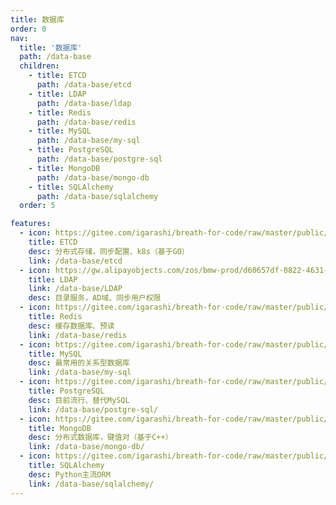 ```yaml
---
title: 数据库
order: 0
nav:
  title: '数据库'
  path: /data-base
  children:
    - title: ETCD
      path: /data-base/etcd
    - title: LDAP
      path: /data-base/ldap
    - title: Redis
      path: /data-base/redis
    - title: MySQL
      path: /data-base/my-sql
    - title: PostgreSQL
      path: /data-base/postgre-sql
    - title: MongoDB
      path: /data-base/mongo-db
    - title: SQLAlchemy
      path: /data-base/sqlalchemy
  order: 5

features:
  - icon: https://gitee.com/igarashi/breath-for-code/raw/master/public/img/etcd.png
    title: ETCD
    desc: 分布式存储，同步配置、k8s（基于GO）
    link: /data-base/etcd
  - icon: https://gw.alipayobjects.com/zos/bmw-prod/d60657df-0822-4631-9d7c-e7a869c2f21c/k79dmz3q_w126_h126.png
    title: LDAP
    link: /data-base/LDAP
    desc: 目录服务，AD域、同步用户权限
  - icon: https://gitee.com/igarashi/breath-for-code/raw/master/public/img/redis.png
    title: Redis
    desc: 缓存数据库、预读
    link: /data-base/redis
  - icon: https://gitee.com/igarashi/breath-for-code/raw/master/public/img/mysql.png
    title: MySQL
    desc: 最常用的关系型数据库
    link: /data-base/my-sql
  - icon: https://gitee.com/igarashi/breath-for-code/raw/master/public/img/postgresql.png
    title: PostgreSQL
    desc: 目前流行、替代MySQL
    link: /data-base/postgre-sql/
  - icon: https://gitee.com/igarashi/breath-for-code/raw/master/public/img/mongodb.png
    title: MongoDB
    desc: 分布式数据库，键值对（基于C++）
    link: /data-base/mongo-db/
  - icon: https://gitee.com/igarashi/breath-for-code/raw/master/public/img/sqlalchemy.png
    title: SQLAlchemy
    desc: Python主流ORM
    link: /data-base/sqlalchemy/
---
```

